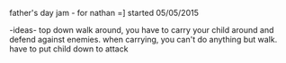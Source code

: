 father's day jam - for nathan =]
started 05/05/2015

-ideas-
top down walk around, you have to carry your child around and defend against enemies.
when carrying, you can't do anything but walk. have to put child down to attack